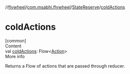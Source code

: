 //[flywheel](../../../index.md)/[com.msabhi.flywheel](../index.md)/[StateReserve](index.md)/[coldActions](cold-actions.md)



# coldActions  
[common]  
Content  
val [coldActions](cold-actions.md): Flow<[Action](../-action/index.md)>  
More info  


Returns a Flow of actions that are passed through reducer.

  



